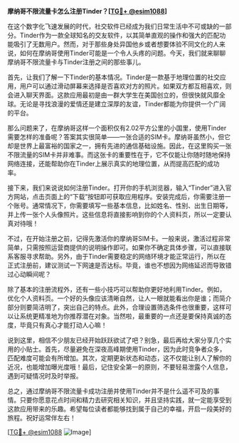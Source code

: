 **摩纳哥不限流量卡怎么注册Tinder？[[TG💪+ @esim1088](https://t.me/s/esim1088)]**

在这个数字化飞速发展的时代，社交软件已经成为我们日常生活中不可或缺的一部分。Tinder作为一款全球知名的交友软件，以其简单直观的操作和强大的匹配功能吸引了无数用户。然而，对于那些身处异国他乡或者想要体验不同文化的人来说，如何在摩纳哥使用Tinder可能是一个令人头疼的问题。今天，我们就来聊聊摩纳哥不限流量卡与Tinder注册之间的那些事儿。

首先，让我们了解一下Tinder的基本情况。Tinder是一款基于地理位置的社交应用，用户可以通过滑动屏幕来选择是否喜欢对方的照片。如果双方都互相喜欢，则会进入聊天界面。这款应用最初是由一群大学生在美国创立的，但很快就风靡全球。无论是寻找浪漫的爱情还是建立深厚的友谊，Tinder都能为你提供一个广阔的平台。

那么问题来了，在摩纳哥这样一个面积仅有2.02平方公里的小国里，使用Tinder需要怎样的准备呢？答案其实很简单——一张合适的SIM卡。摩纳哥虽然小，但它却是世界上最富裕的国家之一，拥有先进的通信基础设施。因此，在这里购买一张不限流量的SIM卡并非难事。而这张卡的重要性在于，它不仅能让你随时随地保持网络连接，还能帮助你在Tinder上展示真实的地理位置，从而提高匹配的成功率。

接下来，我们来说说如何注册Tinder。打开你的手机浏览器，输入“Tinder”进入官方网站，点击页面上的“下载”按钮即可获取应用程序。安装完成后，你需要注册一个账号。通常情况下，你需要填写一些基本信息，比如姓名、性别、出生日期等，并上传一张个人头像照片。这些信息将直接影响到你的个人资料页，所以一定要认真对待哦！

不过，在开始注册之前，记得先激活你的摩纳哥SIM卡。一般来说，激活过程非常简单，只需按照运营商提供的说明操作即可。如果你不确定具体步骤，可以直接联系客服寻求帮助。另外，由于Tinder需要稳定的网络环境才能正常运行，所以在正式注册前，建议测试一下网速是否达标。毕竟，谁也不想因为网络延迟而导致错过心动瞬间呢？

除了基本的注册流程外，还有一些小技巧可以帮助你更好地利用Tinder。例如，优化个人资料页。一个好的头像应该清晰自然，让人一眼就能看出你是谁；而简介部分则要简洁明了，突出自己的特点。此外，合理设置筛选条件也很重要，这样可以让系统更精准地为你推荐潜在对象。当然啦，最重要的一点还是要保持真诚的态度，毕竟只有真心才能打动人心嘛！

说到这里，相信不少朋友已经开始跃跃欲试了吧？别急，最后再给大家分享几个实用的小贴士。首先，尽量避免在深夜高峰期使用Tinder，因为此时竞争者众多，匹配难度可能会有所增加。其次，定期更新状态和动态，这不仅能让别人了解你的近况，也能增加曝光度哦！最后，记住安全第一的原则，不要轻易泄露个人信息，遇到可疑情况时及时举报。

总之，通过摩纳哥不限流量卡成功注册并使用Tinder并不是什么遥不可及的事情。只要你愿意花点时间和精力去研究相关知识，并且坚持实践，就一定能享受到这款应用带来的乐趣。希望每位读者都能够找到属于自己的幸福，开启一段美好的旅程。祝好运常伴左右！

[[TG💪+ @esim1088](https://t.me/s/esim1088) ![Image](https://i.postimg.cc/4NQfJmqS/Snipaste-2025-05-13-00-14-12.png)]